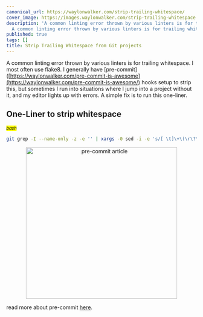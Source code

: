 ```yaml
---
canonical_url: https://waylonwalker.com/strip-trailing-whitespace/
cover_image: https://images.waylonwalker.com/strip-trailing-whitespace.png
description: 'A common linting error thrown by various linters is for trailing whitespace.  I
  A common linting error thrown by various linters is for trailing whitespace.  I '
published: true
tags: []
title: Strip Trailing Whitespace from Git projects
---
```


A common linting error thrown by various linters is for trailing whitespace.  I most often use flake8.  I generally have [pre-commit]([https://waylonwalker.com/pre-commit-is-awesome](https://waylonwalker.com/pre-commit-is-awesome/) hooks setup to strip this, but sometimes I run into situations where I jump into a project without it, and my editor lights up with errors.  A simple fix is to run this one-liner.

## One-Liner to strip whitespace

_<small><mark>bash</mark></small>_
``` bash
git grep -I --name-only -z -e '' | xargs -0 sed -i -e 's/[ \t]\+\(\r\?\)$/\1/'
```



<p style='text-align: center' align='center'>
<a href='https://waylonwalker.com/pre-commit-is-awesome'>
  <img
    style='width:400px; max-width:80%; margin: auto;'
    width='400'
    src="https://images.waylonwalker.com/pre-commit-is-awesome.png"
    alt="pre-commit article"
  />
  </a>
</p>

read more about pre-commit [here](https://waylonwalker.com/pre-commit-is-awesome).